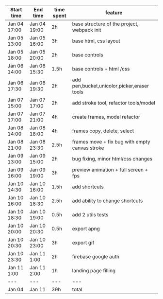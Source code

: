 | Start time   | End time     | time spent | feature                                        |
| ------------ | ------------ | ---------- | ---------------------------------------------- |
| Jan 04 17:00 | Jan 04 19:00 | 2h         | base structure of the project, webpack init    |
| Jan 05 13:00 | Jan 05 16:00 | 3h         | base html, css layout                          |
| Jan 05 18:00 | Jan 05 20:00 | 2h         | base controls                                  |
| Jan 06 14:00 | Jan 06 15:30 | 1.5h       | base controls + html /css                      |
| Jan 06 17:30 | Jan 06 19:30 | 2h         | add pen,bucket,unicolor,picker,eraser tools    |
| Jan 07 15:00 | Jan 07 17:00 | 2h         | add stroke tool, refactor tools/model          |
| Jan 07 17:00 | Jan 07 21:00 | 4h         | create frames, model refactor                  |
| Jan 08 14:00 | Jan 08 18:00 | 4h         | frames copy, delete, select                    |
| Jan 08 21:00 | Jan 08 23:30 | 2.5h       | frames move + fix bug with empty canvas stroke |
| Jan 09 13:00 | Jan 09 15:00 | 2h         | bug fixing, minor html/css changes             |
| Jan 09 16:00 | Jan 09 19:00 | 3h         | preview animation + full screen + fps          |
| Jan 10 14:30 | Jan 10 16:00 | 1.5h       | add shortcuts                                  |
| Jan 10 16:00 | Jan 10 18:30 | 2.5h       | add ability to change shortcuts                |
| Jan 10 18:30 | Jan 10 19:00 | 0.5h       | add 2 utils tests                              |
| Jan 10 20:00 | Jan 10 20:30 | 0.5h       | export apng                                    |
| Jan 10 20:30 | Jan 10 23:00 | 3h         | export gif                                     |
| Jan 10 23:30 | Jan 11 1:00  | 2h         | firebase google auth                           |
| Jan 11 1:00  | Jan 11 2:00  | 1h         | landing page filling                           |
| ---          | ---          | ---        | ---                                            |
| Jan 04       | Jan 11       | 39h        | total                                          |
